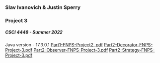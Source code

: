 ### Slav Ivanovich & Justin Sperry
### Project 3
##### CSCI 4448 - Summer 2022

Java version - 17.3.0.1
[Part1-FNPS-Project2 .pdf](https://github.com/slls11/CSCI-4448-P3/files/9816674/Part1-FNPS-Project2.pdf)
[Part2-Decorator-FNPS-Project-3.pdf](https://github.com/slls11/CSCI-4448-P3/files/9816675/Part2-Decorator-FNPS-Project-3.pdf)
[Part2-Observer-FNPS-Project-3.pdf](https://github.com/slls11/CSCI-4448-P3/files/9816676/Part2-Observer-FNPS-Project-3.pdf)
[Part2-Strategy-FNPS-Project-3.pdf](https://github.com/slls11/CSCI-4448-P3/files/9816677/Part2-Strategy-FNPS-Project-3.pdf)
